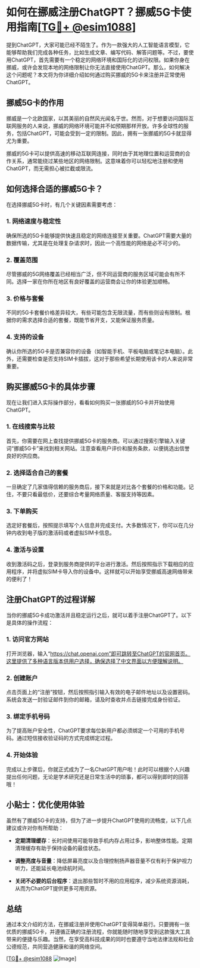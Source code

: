 # 如何在挪威注册ChatGPT？挪威5G卡使用指南[[TG💪+ @esim1088](https://t.me/s/esim1088)]

提到ChatGPT，大家可能已经不陌生了。作为一款强大的人工智能语言模型，它能够帮助我们完成各种任务，比如生成文章、编写代码、解答问题等。不过，要使用ChatGPT，首先需要有一个稳定的网络环境和国际化的访问权限。如果你身在挪威，或许会发现本地的网络限制让你无法直接使用ChatGPT。那么，如何解决这个问题呢？本文将为你详细介绍如何通过购买挪威的5G卡来注册并正常使用ChatGPT。

## 挪威5G卡的作用

挪威是一个北欧国家，以其美丽的自然风光闻名于世。然而，对于想要访问国际互联网服务的人来说，挪威的网络环境可能并不如预期那样开放。许多全球性的服务，包括ChatGPT，可能会受到一定的限制。因此，拥有一张挪威的5G卡就显得尤为重要。

挪威的5G卡可以提供高速的移动互联网连接，同时由于其地理位置和运营商的合作关系，通常能绕过某些地区的网络限制。这意味着你可以轻松地注册和使用ChatGPT，而无需担心被拦截或限流。

## 如何选择合适的挪威5G卡？

在选择挪威5G卡时，有几个关键因素需要考虑：

### 1. **网络速度与稳定性**

确保所选的5G卡能够提供快速且稳定的网络连接至关重要。ChatGPT需要大量的数据传输，尤其是在处理复杂请求时，因此一个高性能的网络是必不可少的。

### 2. **覆盖范围**

尽管挪威的5G网络覆盖已经相当广泛，但不同运营商的服务区域可能会有所不同。选择一家在你所在地区有良好覆盖的运营商会让你的体验更加顺畅。

### 3. **价格与套餐**

不同的5G卡套餐价格差异较大，有些可能包含无限流量，而有些则设有限制。根据你的需求选择合适的套餐，既能节省开支，又能保证服务质量。

### 4. **支持的设备**

确认你所选的5G卡是否兼容你的设备（如智能手机、平板电脑或笔记本电脑）。此外，还需要检查是否支持SIM卡插拔，这对于那些希望长期使用该卡的人来说非常重要。

## 购买挪威5G卡的具体步骤

现在让我们进入实际操作部分，看看如何购买一张挪威的5G卡并开始使用ChatGPT。

### 1. **在线搜索与比较**

首先，你需要在网上查找提供挪威5G卡的服务商。可以通过搜索引擎输入关键词“挪威5G卡”来找到相关网站。注意查看用户评价和服务条款，以便挑选出信誉良好的供应商。

### 2. **选择适合自己的套餐**

一旦确定了几家值得信赖的服务商后，接下来就是对比各个套餐的价格和功能。记住，不要只看最低价，还要综合考量网络质量、客服支持等因素。

### 3. **下单购买**

选定好套餐后，按照提示填写个人信息并完成支付。大多数情况下，你可以在几分钟内收到电子版的激活码或者虚拟SIM卡信息。

### 4. **激活与设置**

收到激活码之后，登录到服务商提供的平台进行激活。然后按照指示下载相应的应用程序，并将虚拟SIM卡导入你的设备中。这样就可以开始享受挪威高速网络带来的便利了！

## 注册ChatGPT的过程详解

当你的挪威5G卡成功激活并且稳定运行之后，就可以着手注册ChatGPT了。以下是具体的操作流程：

### 1. **访问官方网站**

打开浏览器，输入“https://chat.openai.com”即可跳转至ChatGPT的官网首页。这里提供了多种语言版本供用户选择，确保选择了中文界面以方便理解说明。

### 2. **创建账户**

点击页面上的“注册”按钮，然后按照指引输入有效的电子邮件地址以及设置密码。系统会发送一封验证邮件到你的邮箱，请及时查收并点击链接完成身份验证。

### 3. **绑定手机号码**

为了提高账户安全性，ChatGPT要求每位新用户都必须绑定一个可用的手机号码。通过短信接收验证码的方式完成绑定过程。

### 4. **开始体验**

完成以上步骤后，你就正式成为了一名ChatGPT用户啦！此时可以根据个人兴趣提出任何问题，无论是学术研究还是日常生活中的琐事，都可以得到即时的回答哦！

## 小贴士：优化使用体验

虽然有了挪威5G卡的支持，但为了进一步提升ChatGPT使用的流畅度，以下几点建议或许对你有所帮助：

- **定期清理缓存**：长时间使用可能导致手机内存占用过多，影响整体性能。定期清理缓存有助于保持设备的最佳状态。
  
- **调整亮度与音量**：降低屏幕亮度以及合理控制扬声器音量不仅有利于保护视力听力，还能延长电池续航时间。
  
- **关闭不必要的后台程序**：退出那些暂时不用的应用程序，减少系统资源消耗，从而为ChatGPT提供更多可用资源。

## 总结

通过本文介绍的方法，在挪威注册并使用ChatGPT变得简单易行。只要拥有一张优质的挪威5G卡，并遵循正确的注册流程，你就能随时随地享受到这款强大工具带来的便捷与乐趣。当然，在享受高科技成果的同时也要遵守当地法律法规和社会公德规范，共同营造健康和谐的网络空间。

[[TG💪+ @esim1088](https://t.me/s/esim1088) ![Image](https://i.postimg.cc/4NQfJmqS/Snipaste-2025-05-13-00-14-12.png)]